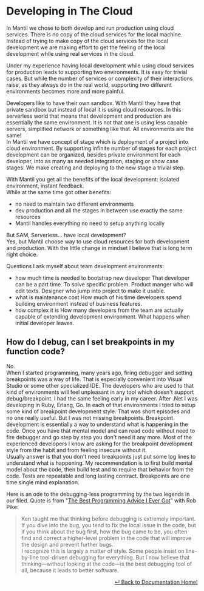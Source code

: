 # Developing in The Cloud

In Mantil we chose to both develop and run production using cloud services. There is no copy of the cloud services for the local machine. Instead of trying to make copy of the cloud services for the local development we are making effort to get the feeling of the local development while using real services in the cloud. 

Under my experience having local development while using cloud services for production leads to supporting two environments. It is easy for trivial cases. But while the number of services or complexity of their interactions raise, as they always do in the real world, supporting two different environments becomes more and more painful. 

Developers like to have their own sandbox. With Mantil they have that private sandbox but instead of local it is using cloud resources. In this serverless world that means that development and production are essentially the same environment. It is not that one is using less capable servers, simplified network or something like that. All environments are the same!  
In Mantil we have concept of stage which is deployment of a project into cloud environment. By supporting infinite number of stages for each project development can be organized, besides private environment for each developer, into as many as needed integration, staging or show case stages. We make creating and deploying to the new stage a trivial step.

With Mantil you get all the benefits of the local development: isolated environment, instant feedback.   
While at the same time got other benefits:
 * no need to maintain two different environments
 * dev production and all the stages in between use exactly the same resources
 * Mantil handles everything no need to setup anything locally
 
But SAM, Serverless... have local development?  
Yes, but Mantil choose way to use cloud resources for both development and production. With the little change in mindset I believe that is long term right choice.

Questions I ask myself about team development environments:
 * how much time is needed to bootstrap new developer
   That developer can be a part time. To solve specific problem. Product manger who will edit texts. Designer who jump into project to make it usable. 
 * what is maintenance cost
   How much of his time developers spend building environment instead of business features.
 * how complex it is
   How many developers from the team are actually capable of extending development environment.
   What happens when initial developer leaves.
   

## How do I debug, can I set breakpoints in my function code?
No.  
When I started programming, many years ago, firing debugger and setting breakpoints was a way of life. That is especially convenient into Visual Studio or some other specialized IDE. The developers who are used to that kind of environments will feel unpleasant in any tool which doesn't support debug/breakpoint. I had the same feeling early in my career. After .Net I was developing in Ruby, Erlang, Go. In each of that environments I tried to setup some kind of breakpoint development style. That was short episodes and no one really useful. But I was not missing breakpoints. Breakpoint development is essentially a way to understand what is happening in the code. Once you have that mental model and can read code without need to fire debugger and go step by step you don't need it any more. Most of the experienced developers I know are asking for the breakpoint development style from the habit and from feeling insecure without it.  
Usually answer is that you don't need breakpoints just put some log lines to understand what is happening. My recommendation is to first build mental model about the code, then build test and to require that behavior from the code. Tests are repeatable and long lasting contract. Breakpoints are one time single mind explanation. 

Here is an ode to the debugging-less programming by the two legends in our filed. Quote is from "[The Best Programming Advice I Ever Got](http://www.informit.com/articles/article.aspx?p=1941206)" with Rob Pike:

> Ken taught me that thinking before debugging is extremely important. If you dive into the bug, you tend to fix the local issue in the code, but if you think about the bug first, how the bug came to be, you often find and correct a higher-level problem in the code that will improve the design and prevent further bugs.  
> I recognize this is largely a matter of style. Some people insist on line-by-line tool-driven debugging for everything. But I now believe that thinking—without looking at the code—is the best debugging tool of all, because it leads to better software.

<p align="right"> <a href="https://github.com/mantil-io/mantil/tree/master/docs#mantil-documentation">↵ Back to Documentation Home!</a></p>
